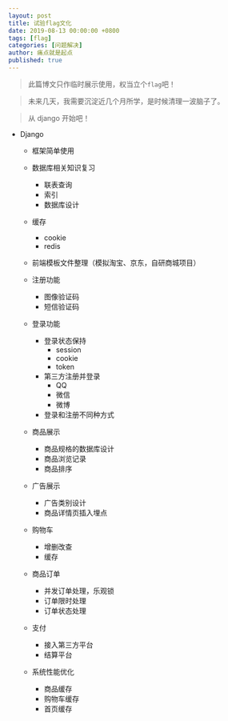 ```yaml
---
layout: post
title: 试验flag文化
date: 2019-08-13 00:00:00 +0800
tags: [flag]
categories: [问题解决]
author: 痛点就是起点
published: true
---
```


> 此篇博文只作临时展示使用，权当立个`flag`吧！

> 未来几天，我需要沉淀近几个月所学，是时候清理一波脑子了。

> 从 django 开始吧！

* Django
  * 框架简单使用
  
  * 数据库相关知识复习
    * 联表查询
    * 索引
    * 数据库设计
  
  * 缓存
    * cookie
    * redis
  
  * 前端模板文件整理（模拟淘宝、京东，自研商城项目）
  
  * 注册功能
    * 图像验证码
    * 短信验证码
  
  * 登录功能
    * 登录状态保持
      * session
      * cookie
      * token
    * 第三方注册并登录
      * QQ
      * 微信
      * 微博
    * 登录和注册不同种方式
  
  * 商品展示
    * 商品规格的数据库设计
    * 商品浏览记录
    * 商品排序

  * 广告展示
    * 广告类别设计
    * 商品详情页插入埋点

  * 购物车
    * 增删改查
    * 缓存
  
  * 商品订单
    * 并发订单处理，乐观锁
    * 订单限时处理
    * 订单状态处理

  * 支付
    * 接入第三方平台
    * 结算平台

  * 系统性能优化
    * 商品缓存
    * 购物车缓存
    * 首页缓存
